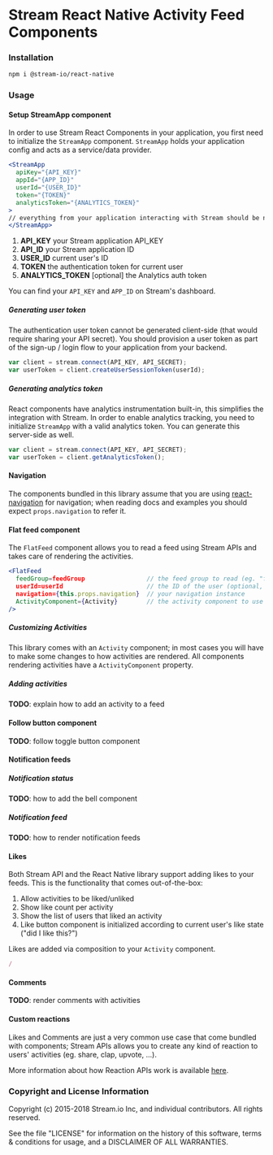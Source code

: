 Stream React Native Activity Feed Components
============================================

### Installation

```bash
npm i @stream-io/react-native
```

### Usage

#### Setup StreamApp component

In order to use Stream React Components in your application, you first need to initialize the `StreamApp` component. `StreamApp` holds your application config and acts as a service/data provider.

```jsx
<StreamApp
  apiKey="{API_KEY}"
  appId="{APP_ID}"
  userId="{USER_ID}"
  token="{TOKEN}"
  analyticsToken="{ANALYTICS_TOKEN}"
>
// everything from your application interacting with Stream should be nested here
</StreamApp>
```
1. **API_KEY** your Stream application API_KEY
2. **API_ID** your Stream application ID
3. **USER_ID** current user's ID
4. **TOKEN** the authentication token for current user
5. **ANALYTICS_TOKEN** [optional] the Analytics auth token

You can find your `API_KEY` and `APP_ID` on Stream's dashboard.

##### Generating user token

The authentication user token cannot be generated client-side (that would require sharing your API secret). You should provision a user token as part of the sign-up / login flow to your application from your backend.

```js
var client = stream.connect(API_KEY, API_SECRET);
var userToken = client.createUserSessionToken(userId);
```

##### Generating analytics token

React components have analytics instrumentation built-in, this simplifies the integration with Stream. In order to enable analytics tracking, you need to initialize `StreamApp` with a valid analytics token. You can generate this server-side as well.

```js
var client = stream.connect(API_KEY, API_SECRET);
var userToken = client.getAnalyticsToken();
```

#### Navigation

The components bundled in this library assume that you are using [react-navigation](https://facebook.github.io/react-native/docs/navigation#react-navigation) for navigation; when reading docs and examples you should expect `props.navigation` to refer it.

#### Flat feed component

The `FlatFeed` component allows you to read a feed using Stream APIs and takes care of rendering the activities.

```jsx
<FlatFeed
  feedGroup=feedGroup                 // the feed group to read (eg. "flat")
  userId=userId                       // the ID of the user (optional, defaults to StreamApp's userId)
  navigation={this.props.navigation}  // your navigation instance
  ActivityComponent={Activity}        // the activity component to use (optional, defaults to Activity)
/>
```

##### Customizing Activities

This library comes with an `Activity` component; in most cases you will have to make some changes to how activities are rendered. All components rendering activities have a `ActivityComponent` property.

##### Adding activities

**TODO**: explain how to add an activity to a feed

#### Follow button component

**TODO**: follow toggle button component

#### Notification feeds

##### Notification status

**TODO**: how to add the bell component

##### Notification feed

**TODO**: how to render notification feeds

#### Likes

Both Stream API and the React Native library support adding likes to your feeds. This is the functionality that comes out-of-the-box:

1. Allow activities to be liked/unliked
2. Show like count per activity
3. Show the list of users that liked an activity
4. Like button component is initialized according to current user's like state ("did I like this?")

Likes are added via composition to your `Activity` component.

```jsx
/
```

#### Comments

**TODO**: render comments with activities

#### Custom reactions

Likes and Comments are just a very common use case that come bundled with components; Stream APIs allows you to create any kind of reaction to users' activities (eg. share, clap, upvote, ...).

More information about how Reaction APIs work is available [here](https://getstream.io/docs/#reactions_activities).

### Copyright and License Information

Copyright (c) 2015-2018 Stream.io Inc, and individual contributors. All rights reserved.

See the file "LICENSE" for information on the history of this software, terms & conditions for usage, and a DISCLAIMER OF ALL WARRANTIES.
